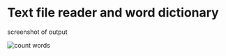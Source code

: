 # Text file reader and word dictionary

screenshot of output

![count words](https://user-images.githubusercontent.com/101066095/170370254-e1ca529d-c7f2-49b3-9da3-2f5a4d753e54.PNG)

